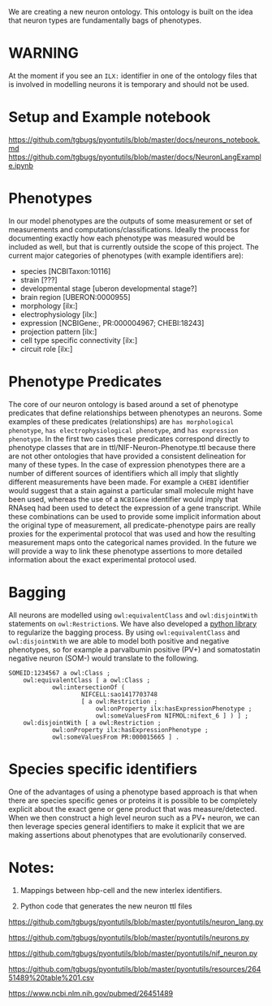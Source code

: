 We are creating a new neuron ontology. This ontology is built on the idea that neuron types are fundamentally bags of phenotypes.

# WARNING
At the moment if you see an `ILX:` identifier in one of the ontology files that is involved in modelling neurons it is temporary and should not be used.

# Setup and Example notebook
https://github.com/tgbugs/pyontutils/blob/master/docs/neurons_notebook.md  
https://github.com/tgbugs/pyontutils/blob/master/docs/NeuronLangExample.ipynb

# Phenotypes
In our model phenotypes are the outputs of some measurement or set of measurements and computations/classifications. Ideally the process for documenting exactly how each phenotype was measured would be included as well, but that is currently outside the scope of this project. The current major categories of phenotypes (with example identifiers are):
  * species [NCBITaxon:10116]
  * strain [???]
  * developmental stage [uberon developmental stage?]
  * brain region [UBERON:0000955]
  * morphology [ilx:]
  * electrophysiology [ilx:]
  * expression [NCBIGene:, PR:000004967; CHEBI:18243]
  * projection pattern [ilx:]
  * cell type specific connectivity [ilx:]
  * circuit role [ilx:]

# Phenotype Predicates
The core of our neuron ontology is based around a set of phenotype predicates that define relationships between phenotypes an neurons. Some examples of these predicates (relationships) are `has morphological phenotype`, `has electrophysiological phenotype`, and `has expression phenotype`. In the first two cases these predicates correspond directly to phenotype classes that are in ttl/NIF-Neuron-Phenotype.ttl because there are not other ontologies that have provided a consistent delineation for many of these types. In the case of expression phenotypes there are a number of different sources of identifiers which all imply that slightly different measurements have been made. For example a `CHEBI` identifier would suggest that a stain against a particular small molecule might have been used, whereas the use of a `NCBIGene` identifier would imply that RNAseq had been used to detect the expression of a gene transcript. While these combinations can be used to provide some implicit information about the original type of measurement, all predicate-phenotype pairs are really proxies for the experimental protocol that was used and how the resulting measurement maps onto the categorical names provided. In the future we will provide a way to link these phenotype assertions to more detailed information about the exact experimental protocol used.

# Bagging
All neurons are modelled using `owl:equivalentClass` and `owl:disjointWith` statements on `owl:Restriction`s. We have also developed a [python library](https://github.com/tgbugs/pyontutils/blob/master/pyontutils/neurons.py) to regularize the bagging process. By using `owl:equivalentClass` and `owl:disjointWith` we are able to model both positive and negative phenotypes, so for example a parvalbumin positive (PV+) and somatostatin negative neuron (SOM-) would translate to the following.
```
SOMEID:1234567 a owl:Class ;
    owl:equivalentClass [ a owl:Class ;
            owl:intersectionOf (
                    NIFCELL:sao1417703748
                    [ a owl:Restriction ;
                        owl:onProperty ilx:hasExpressionPhenotype ;
                        owl:someValuesFrom NIFMOL:nifext_6 ] ) ] ;
    owl:disjointWith [ a owl:Restriction ;
            owl:onProperty ilx:hasExpressionPhenotype ;
            owl:someValuesFrom PR:000015665 ] .
```

# Species specific identifiers
One of the advantages of using a phenotype based approach is that when there are species specific genes or proteins it is possible to be completely explicit about the exact gene or gene product that was measure/detected. When we then construct a high level neuron such as a PV+ neuron, we can then leverage species general identifiers to make it explicit that we are making assertions about phenotypes that are evolutionarily conserved.

# Notes:

1. Mappings between hbp-cell and the new interlex identifiers.

2. Python code that generates the new neuron ttl files

https://github.com/tgbugs/pyontutils/blob/master/pyontutils/neuron_lang.py

https://github.com/tgbugs/pyontutils/blob/master/pyontutils/neurons.py

https://github.com/tgbugs/pyontutils/blob/master/pyontutils/nif_neuron.py

https://github.com/tgbugs/pyontutils/blob/master/pyontutils/resources/26451489%20table%201.csv

https://www.ncbi.nlm.nih.gov/pubmed/26451489